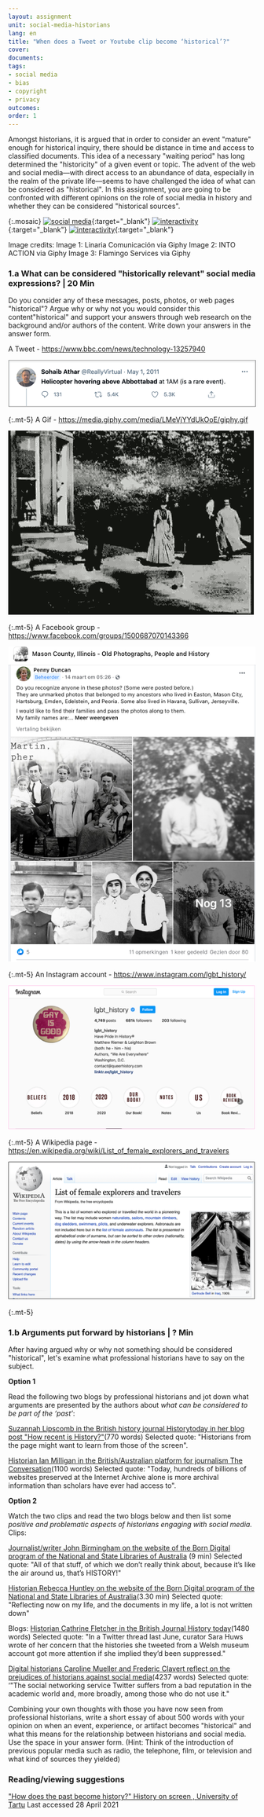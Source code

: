 ```yaml
---
layout: assignment
unit: social-media-historians
lang: en
title: "When does a Tweet or Youtube clip become ‘historical’?"
cover:
documents:
tags:
- social media
- bias
- copyright
- privacy
outcomes:
order: 1
---
```


Amongst historians, it is argued that in order to consider an event "mature" enough for historical inquiry, there should be distance in time and access to classified documents. This idea of a necessary "waiting period" has long  determined the "historicity" of a given event or topic. The advent of the web and social media—with direct access to an abundance of data, especially in the realm of the private life—seems to have challenged the idea of what can be considered as "historical". In this assignment, you are going to be confronted with different opinions on the role of social media in history and whether they can be considered "historical sources".

{:.mosaic}
[![social media](https://media.giphy.com/media/rB8CbdO6xSJofmOAKL/giphy.webp "Linaria Comunicación via Giphy")](https://giphy.com/gifs/comunicacion-linaria-linariacomunicacion-rB8CbdO6xSJofmOAKL){:target="_blank"}
[![interactivity](https://media.giphy.com/media/gIMdqhwG5Xa45Mb2Ex/giphy.webp "INTO ACTION via Giphy")](https://giphy.com/gifs/IntoAction-covid-fake-news-misinformation-gIMdqhwG5Xa45Mb2Ex){:target="_blank"}
[![interactivity](https://media.giphy.com/media/jQmn1Dkw55R3cjm3eC/giphy.webp "Flamingo Services via Giphy")](https://giphy.com/gifs/instagram-hearts-likes-jQmn1Dkw55R3cjm3eC){:target="_blank"}

Image credits:
Image 1: Linaria Comunicación via Giphy
Image 2: INTO ACTION via Giphy
Image 3: Flamingo Services via Giphy 

<!-- more -->

<!-- briefing-student -->

### 1.a What can be considered "historically relevant" social media expressions?  | 20 Min
<!-- section-contents -->

Do you consider any of these messages, posts, photos, or web pages "historical"? Argue why or why not you would consider this content"historical" and support your answers through web research on the background and/or authors of the content. Write down your answers in the answer form.


A Tweet - https://www.bbc.com/news/technology-13257940

![tweetbinladen](../../assets/images/social-media/tweetbinladen.png)

{:.mt-5}
A Gif - https://media.giphy.com/media/LMeVjYYdUkOoE/giphy.gif

![firstfilm](../../assets/images/social-media/firstfilm.gif)

{:.mt-5}
A Facebook group - https://www.facebook.com/groups/1500687070143366

![facebook](../../assets/images/social-media/facebook.png)

{:.mt-5}
An Instagram account - https://www.instagram.com/lgbt_history/

![pink](../../assets/images/social-media/pink.png)

{:.mt-5}
A Wikipedia page - https://en.wikipedia.org/wiki/List_of_female_explorers_and_travelers

![wiki](../../assets/images/social-media/wiki.png)

{:.mt-5}

<!-- section -->

### 1.b Arguments put forward by historians | ? Min
<!-- section-contents -->
After having argued why or why not something should be considered "historical", let's examine what professional historians have to say on the subject.

**Option 1**

Read the following two blogs by professional historians and jot down what arguments are presented by the authors about *what can be considered to be part of the ‘past’*:

[Suzannah Lipscomb in the British history journal Historytoday in her blog post "How recent is History?"](https://www.historytoday.com/how-recent-history)(770 words)
Selected quote: "Historians from the page might want to learn from those of the screen".

[Historian Ian Milligan in the British/Australian platform for journalism The Conversation](https://theconversation.com/historians-archival-research-looks-quite-different-in-the-digital-age-121096)(1100 words)
Selected quote: "Today, hundreds of billions of websites preserved at the Internet Archive alone is more archival information than scholars have ever had access to".

**Option 2**

Watch the two clips and read the two blogs below and then list some *positive and problematic aspects of historians engaging with social media.*
Clips:

[Journalist/writer John Birmingham on the website of the Born Digital program of the National and State Libraries of Australia](https://youtu.be/p9BmO-HLcVk) (9 min)
Selected quote: "All of that stuff, of which we don’t really think about, because it’s like the air around us, that’s HISTORY!"

[Historian Rebecca Huntley on the website of the Born Digital program of the National and State Libraries of Australia](https://www.youtube.com/watch?v=hR9VQPfNHaE&feature=youtu.be)(3.30 min)
Selected quote: "Reflecting now on my life, and the documents in my life, a lot is not written down"

Blogs:
[Historian Cathrine Fletcher in the British Journal History today](https://www.historytoday.com/archive/head-head/social-media-good-history)(1480 words)
Selected quote: "In a Twitter thread last June, curator Sara Huws wrote of her concern that the histories she tweeted from a Welsh museum account got more attention if she implied they’d been suppressed."

[Digital historians Caroline Mueller and Frederic Clavert reflect on the prejudices of historians against social media](https://www.historytoday.com/archive/head-head/social-media-good-history)(4237 words)
Selected quote: ‘"The social networking service Twitter suffers from a bad reputation in the academic world and, more broadly, among those who do not use it."

Combining your own thoughts with those you have now seen from professional historians, write a short essay of about 500 words with your opinion on when an event, experience, or artifact becomes "historical" and what this means for the relationship between historians and social media. Use the space in your answer form.
(Hint: Think of the introduction of previous popular media such as radio, the telephone, film, or television and what kind of sources they yielded)

<!-- section -->

### Reading/viewing suggestions
<!-- section-contents -->
["How does the past become history?" History on screen , University of Tartu](https://ajalugu.haridusekraanil.ee/en/theoretical/time-together/how-does-the-past-form-the-history) Last accessed 28 April 2021



<!-- briefing-teacher -->

